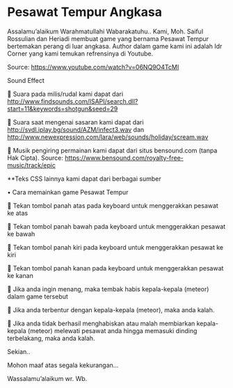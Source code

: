 # Pesawat Tempur Angkasa

Assalamu’alaikum Warahmatullahi Wabarakatuhu..
Kami, Moh. Saiful Rossulian dan Heriadi membuat game yang bernama Pesawat Tempur bertemakan perang di luar angkasa.
Author dalam game kami ini adalah Idr Corner yang kami temukan refrensinya di Youtube.

Source: https://www.youtube.com/watch?v=06NQ9O4TcMI

Sound Effect

	Suara pada milis/rudal kami dapat dari http://www.findsounds.com/ISAPI/search.dll?start=11&keywords=shotgun&seed=29

	Suara saat mengenai sasaran kami dapat dari http://svdl.iplay.bg/sound/AZM/infect3.wav dan http://www.newexpression.com/lara/web/sounds/holiday/scream.wav 

	Musik pengiring permainan kami dapat dari situs bensound.com (tanpa Hak Cipta).
Source: https://www.bensound.com/royalty-free-music/track/epic

**Teks CSS lainnya kami dapat dari berbagai sumber

•	Cara memainkan game Pesawat Tempur

	Tekan tombol panah atas pada keyboard untuk menggerakkan pesawat ke atas

	Tekan tombol panah bawah pada keyboard untuk menggerakkan pesawat ke bawah

	Tekan tombol panah kiri pada keyboard untuk menggerakkan pesawat ke kiri

	Tekan tombol panah kanan pada keyboard untuk menggerakkan pesawat ke kanan

	Jika anda ingin menang, maka tembak habis kepala-kepala (meteor) dalam game tersebut

	Jika anda terbentur dengan kepala-kepala (meteor), maka anda kalah.

	Jika anda tidak berhasil menghabiskan atau malah membiarkan kepala-kepala (meteor) melewati pesawat anda hingga memasuki dinding terbelakang, maka anda kalah.
 

Sekian..

Mohon maaf atas segala kekurangan...

Wassalamu’alaikum wr. Wb.

